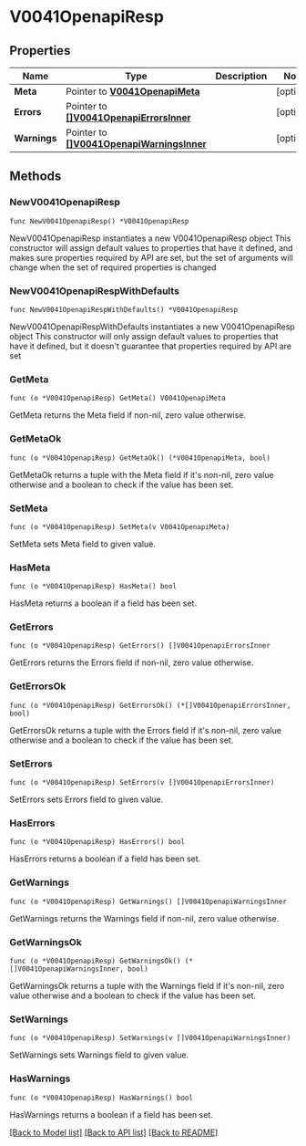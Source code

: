 # V0041OpenapiResp

## Properties

Name | Type | Description | Notes
------------ | ------------- | ------------- | -------------
**Meta** | Pointer to [**V0041OpenapiMeta**](V0041OpenapiMeta.md) |  | [optional] 
**Errors** | Pointer to [**[]V0041OpenapiErrorsInner**](V0041OpenapiErrorsInner.md) |  | [optional] 
**Warnings** | Pointer to [**[]V0041OpenapiWarningsInner**](V0041OpenapiWarningsInner.md) |  | [optional] 

## Methods

### NewV0041OpenapiResp

`func NewV0041OpenapiResp() *V0041OpenapiResp`

NewV0041OpenapiResp instantiates a new V0041OpenapiResp object
This constructor will assign default values to properties that have it defined,
and makes sure properties required by API are set, but the set of arguments
will change when the set of required properties is changed

### NewV0041OpenapiRespWithDefaults

`func NewV0041OpenapiRespWithDefaults() *V0041OpenapiResp`

NewV0041OpenapiRespWithDefaults instantiates a new V0041OpenapiResp object
This constructor will only assign default values to properties that have it defined,
but it doesn't guarantee that properties required by API are set

### GetMeta

`func (o *V0041OpenapiResp) GetMeta() V0041OpenapiMeta`

GetMeta returns the Meta field if non-nil, zero value otherwise.

### GetMetaOk

`func (o *V0041OpenapiResp) GetMetaOk() (*V0041OpenapiMeta, bool)`

GetMetaOk returns a tuple with the Meta field if it's non-nil, zero value otherwise
and a boolean to check if the value has been set.

### SetMeta

`func (o *V0041OpenapiResp) SetMeta(v V0041OpenapiMeta)`

SetMeta sets Meta field to given value.

### HasMeta

`func (o *V0041OpenapiResp) HasMeta() bool`

HasMeta returns a boolean if a field has been set.

### GetErrors

`func (o *V0041OpenapiResp) GetErrors() []V0041OpenapiErrorsInner`

GetErrors returns the Errors field if non-nil, zero value otherwise.

### GetErrorsOk

`func (o *V0041OpenapiResp) GetErrorsOk() (*[]V0041OpenapiErrorsInner, bool)`

GetErrorsOk returns a tuple with the Errors field if it's non-nil, zero value otherwise
and a boolean to check if the value has been set.

### SetErrors

`func (o *V0041OpenapiResp) SetErrors(v []V0041OpenapiErrorsInner)`

SetErrors sets Errors field to given value.

### HasErrors

`func (o *V0041OpenapiResp) HasErrors() bool`

HasErrors returns a boolean if a field has been set.

### GetWarnings

`func (o *V0041OpenapiResp) GetWarnings() []V0041OpenapiWarningsInner`

GetWarnings returns the Warnings field if non-nil, zero value otherwise.

### GetWarningsOk

`func (o *V0041OpenapiResp) GetWarningsOk() (*[]V0041OpenapiWarningsInner, bool)`

GetWarningsOk returns a tuple with the Warnings field if it's non-nil, zero value otherwise
and a boolean to check if the value has been set.

### SetWarnings

`func (o *V0041OpenapiResp) SetWarnings(v []V0041OpenapiWarningsInner)`

SetWarnings sets Warnings field to given value.

### HasWarnings

`func (o *V0041OpenapiResp) HasWarnings() bool`

HasWarnings returns a boolean if a field has been set.


[[Back to Model list]](../README.md#documentation-for-models) [[Back to API list]](../README.md#documentation-for-api-endpoints) [[Back to README]](../README.md)


